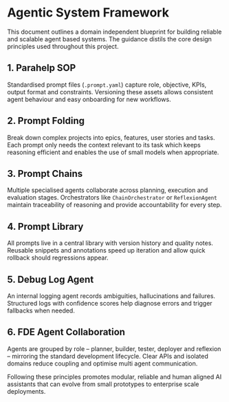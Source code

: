 # Agentic System Framework

This document outlines a domain independent blueprint for building reliable and scalable agent based systems. The guidance distils the core design principles used throughout this project.

## 1. Parahelp SOP
Standardised prompt files (`.prompt.yaml`) capture role, objective, KPIs, output format and constraints. Versioning these assets allows consistent agent behaviour and easy onboarding for new workflows.

## 2. Prompt Folding
Break down complex projects into epics, features, user stories and tasks. Each prompt only needs the context relevant to its task which keeps reasoning efficient and enables the use of small models when appropriate.

## 3. Prompt Chains
Multiple specialised agents collaborate across planning, execution and evaluation stages. Orchestrators like `ChainOrchestrator` or `ReflexionAgent` maintain traceability of reasoning and provide accountability for every step.

## 4. Prompt Library
All prompts live in a central library with version history and quality notes. Reusable snippets and annotations speed up iteration and allow quick rollback should regressions appear.

## 5. Debug Log Agent
An internal logging agent records ambiguities, hallucinations and failures. Structured logs with confidence scores help diagnose errors and trigger fallbacks when needed.

## 6. FDE Agent Collaboration
Agents are grouped by role – planner, builder, tester, deployer and reflexion – mirroring the standard development lifecycle. Clear APIs and isolated domains reduce coupling and optimise multi agent communication.

Following these principles promotes modular, reliable and human aligned AI assistants that can evolve from small prototypes to enterprise scale deployments.
